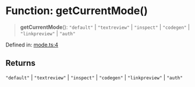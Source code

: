 # Function: getCurrentMode()

> **getCurrentMode**(): `"default"` \| `"textreview"` \| `"inspect"` \| `"codegen"` \| `"linkpreview"` \| `"auth"`

Defined in: [mode.ts:4](https://github.com/vernak2539/figma-plugin-helpers/blob/1270ee34f85c5a51a13d2d027b371cc1f39f155b/src/mode.ts#L4)

## Returns

`"default"` \| `"textreview"` \| `"inspect"` \| `"codegen"` \| `"linkpreview"` \| `"auth"`
